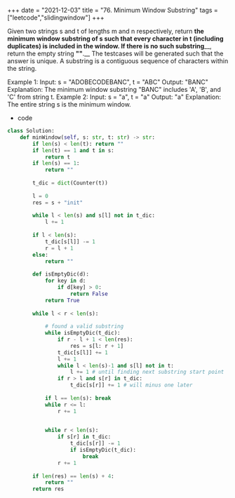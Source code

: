 +++ 
date = "2021-12-03"
title = "76. Minimum Window Substring"
tags = ["leetcode","slidingwindow"]
+++

Given two strings s and t of lengths m and n respectively, return __the minimum window substring of __s__ such that every character in __t__ (including duplicates) is included in the window. If there is no such substring____, return the empty string __""__.__
The testcases will be generated such that the answer is unique.
A substring is a contiguous sequence of characters within the string.
 
Example 1:
Input: s = "ADOBECODEBANC", t = "ABC" Output: "BANC" Explanation: The minimum window substring "BANC" includes 'A', 'B', and 'C' from string t. 
Example 2:
Input: s = "a", t = "a" Output: "a" Explanation: The entire string s is the minimum window.

- code
```py
class Solution:
    def minWindow(self, s: str, t: str) -> str:
        if len(s) < len(t): return ""
        if len(t) == 1 and t in s:
            return t
        if len(s) == 1:
            return ""
        
        t_dic = dict(Counter(t))
        
        l = 0
        res = s + "init"
        
        while l < len(s) and s[l] not in t_dic:
            l += 1
            
        if l < len(s):
            t_dic[s[l]] -= 1
            r = l + 1
        else:
            return ""
        
        def isEmptyDic(d):
            for key in d:
                if d[key] > 0:
                    return False
            return True
        
        while l < r < len(s):
            
            # found a valid substring
            while isEmptyDic(t_dic):
                if r - l + 1 < len(res):
                    res = s[l: r + 1]
                t_dic[s[l]] += 1
                l += 1
                while l < len(s)-1 and s[l] not in t:
                    l += 1 # until finding next substring start point
                if r > l and s[r] in t_dic:
                    t_dic[s[r]] += 1 # will minus one later 
            
            if l == len(s): break
            while r <= l:
                r += 1

            
            while r < len(s):
                if s[r] in t_dic:
                    t_dic[s[r]] -= 1        
                    if isEmptyDic(t_dic):
                        break
                r += 1
                
        if len(res) == len(s) + 4:
            return ""
        return res
```
